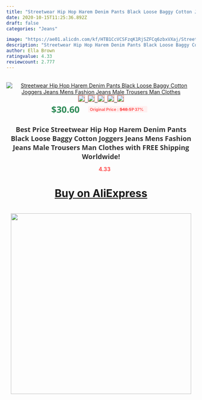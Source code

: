 ```yaml
---
title: "Streetwear Hip Hop Harem Denim Pants Black Loose Baggy Cotton Joggers Jeans Mens Fashion Jeans Male Trousers Man Clothes"
date: 2020-10-15T11:25:36.892Z
draft: false
categories: "Jeans"

image: "https://ae01.alicdn.com/kf/HTB1CcVCSFzqK1RjSZFCq6zbxVXaj/Streetwear-Hip-Hop-Harem-Denim-Pants-Black-Loose-Baggy-Cotton-Joggers-Jeans-Mens-Fashion-Jeans-Male.jpg"
description: "Streetwear Hip Hop Harem Denim Pants Black Loose Baggy Cotton Joggers Jeans Mens Fashion Jeans Male Trousers Man Clothes"
author: Ella Brown
ratingvalue: 4.33
reviewcount: 2.777
---
```

<br>
<div style="text-align: center;">
<a href="https://s.click.aliexpress.com/e/_Aa50sz" target="_blank" rel="nofollow noopener noreferrer"><img alt="Streetwear Hip Hop Harem Denim Pants Black Loose Baggy Cotton Joggers Jeans Mens Fashion Jeans Male Trousers Man Clothes" class="magnifier-image" src="https://ae01.alicdn.com/kf/HTB1CcVCSFzqK1RjSZFCq6zbxVXaj/Streetwear-Hip-Hop-Harem-Denim-Pants-Black-Loose-Baggy-Cotton-Joggers-Jeans-Mens-Fashion-Jeans-Male.jpg_640x640.jpg">
<br>
<img style="border:1px solid salmon" src="https://ae01.alicdn.com/kf/HTB1CcVCSFzqK1RjSZFCq6zbxVXaj/Streetwear-Hip-Hop-Harem-Denim-Pants-Black-Loose-Baggy-Cotton-Joggers-Jeans-Mens-Fashion-Jeans-Male.jpg_120x120.jpg">&nbsp;&nbsp;<img style="border:1px solid salmon" src="https://ae01.alicdn.com/kf/HTB1ReNYSNnaK1RjSZFBq6AW7VXak/Streetwear-Hip-Hop-Harem-Denim-Pants-Black-Loose-Baggy-Cotton-Joggers-Jeans-Mens-Fashion-Jeans-Male.jpg_120x120.jpg">&nbsp;&nbsp;<img style="border:1px solid salmon" src="https://ae01.alicdn.com/kf/HTB110X8XcTxK1Rjy0Fgq6yovpXaF/Streetwear-Hip-Hop-Harem-Denim-Pants-Black-Loose-Baggy-Cotton-Joggers-Jeans-Mens-Fashion-Jeans-Male.jpg_120x120.jpg">&nbsp;&nbsp;<img style="border:1px solid salmon" src="https://ae01.alicdn.com/kf/HTB16bl8XnjxK1Rjy0Fnq6yBaFXaj/Streetwear-Hip-Hop-Harem-Denim-Pants-Black-Loose-Baggy-Cotton-Joggers-Jeans-Mens-Fashion-Jeans-Male.jpg_120x120.jpg">&nbsp;&nbsp;<img style="border:1px solid salmon" src="https://ae01.alicdn.com/kf/HTB1b_J7XjzuK1RjSspeq6ziHVXaR/Streetwear-Hip-Hop-Harem-Denim-Pants-Black-Loose-Baggy-Cotton-Joggers-Jeans-Mens-Fashion-Jeans-Male.jpg_120x120.jpg"></a></div><br0>
<div style="text-align: center;"><span style="background-color: white; border: 0px; box-sizing: border-box; color: seagreen; display: inline-block; font-family: &quot;open sans&quot; , &quot;arial&quot; , &quot;helvetica&quot; , sans-serif , &quot;heiti&quot;; font-size: 24px; font-stretch: inherit; font-weight: 700; line-height: inherit; margin: 0px 10px 0px 0px; padding: 0px; vertical-align: middle;">$30.60 </span>
<span style="background: rgb(255 , 241 , 241); border-radius: 3px; border: 0px; box-sizing: border-box; color: #ff4747; display: inline-block; font-family: inherit; font-size: 12px; font-stretch: inherit; font-style: inherit; font-variant: inherit; font-weight: 600; line-height: inherit; margin: 0px; padding: 2px 5px; transform: scale(0.9); vertical-align: middle;">Original Price : <b style="text-decoration: line-through;">$48.57 </b> 37%&nbsp;&nbsp;</span></div>
<h1 style="color: #333333; display: inline-block; font-family: &quot;open sans&quot; , &quot;arial&quot; , &quot;helvetica&quot; , sans-serif , &quot;heiti&quot;; font-size: 18px; font-stretch: inherit; font-weight: 700; text-align: center;">Best Price Streetwear Hip Hop Harem Denim Pants Black Loose Baggy Cotton Joggers Jeans Mens Fashion Jeans Male Trousers Man Clothes with FREE Shipping Worldwide!</h1>
<div style="color: #ff4747; text-align: center;">
<img src="https://4.bp.blogspot.com/-M0ZcTcb-5uY/XleCXlxnR4I/AAAAAAAAAEc/OrjgMkXV1oMQFaCRZj5HQwOCBcu3w1FegCPcBGAYYCw/s1600/star.png" style="height: 15px;">&nbsp;<b>4.33</b></div>
<div class="button_cont" align="center"><a class="buynow_a" href="https://s.click.aliexpress.com/e/_Aa50sz" target="_blank" rel="nofollow noopener noreferrer"><H1>Buy on AliExpress</H1></a></div><br>
<div class="separator" style="clear: both; text-align: center;">
<img src="https://lh3.googleusercontent.com/-pTy5HemUv9M/XlePHvY0dAI/AAAAAAAAAE4/0nX5iRUoIWY8eMW9Dpxeirr157OZliDIgCLcBGAsYHQ/s1600/badge.gif" width="480">
</div>
